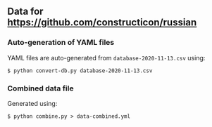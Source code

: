 

## Data for https://github.com/constructicon/russian


### Auto-generation of YAML files

YAML files are auto-generated from `database-2020-11-13.csv` using:
```
$ python convert-db.py database-2020-11-13.csv
```


### Combined data file

Generated using:
```
$ python combine.py > data-combined.yml
```
